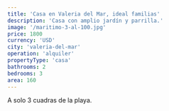 ```yaml
---
title: 'Casa en Valeria del Mar, ideal familias'
description: 'Casa con amplio jardín y parrilla.'
image: '/maritimo-3-al-100.jpg'
price: 1800
currency: 'USD'
city: 'valeria-del-mar'
operation: 'alquiler'
propertyType: 'casa'
bathrooms: 2
bedrooms: 3
area: 160
---
```


A solo 3 cuadras de la playa.
